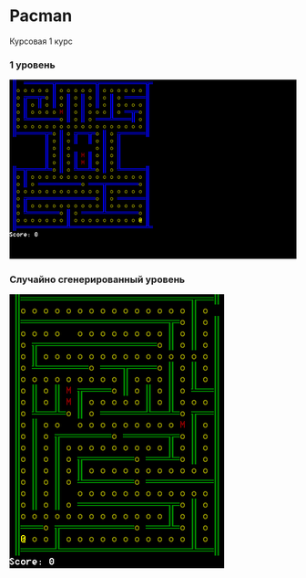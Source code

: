 # Pacman
Курсовая 1 курс

### 1 уровень
![1 уровень](https://github.com/AndreiIljuhin/Pacman/blob/master/screenshots/lvl1.png "1 уровень")

### Случайно сгенерированный уровень
![Случайно сгенерированный уровень](https://github.com/AndreiIljuhin/Pacman/blob/master/screenshots/random_example1.png "Случайно сгенерированный уровень")
